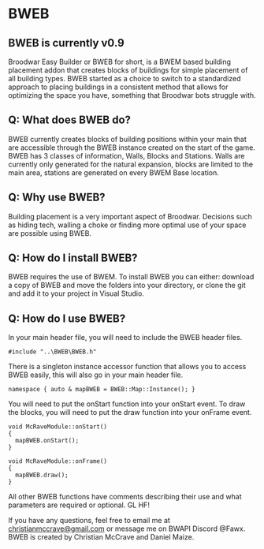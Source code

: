 # BWEB
## BWEB is currently v0.9
Broodwar Easy Builder or BWEB for short, is a BWEM based building placement addon that creates blocks of buildings for simple placement of all building types. BWEB started as a choice to switch to a standardized approach to placing buildings in a consistent method that allows for optimizing the space you have, something that Broodwar bots struggle with.

## Q: What does BWEB do?
BWEB currently creates blocks of building positions within your main that are accessible through the BWEB instance created on the start of the game. BWEB has 3 classes of information, Walls, Blocks and Stations. Walls are currently only generated for the natural expansion, blocks are limited to the main area, stations are generated on every BWEM Base location.

## Q: Why use BWEB?
Building placement is a very important aspect of Broodwar. Decisions such as hiding tech, walling a choke or finding more optimal use of your space are possible using BWEB.

## Q: How do I install BWEB?
BWEB requires the use of BWEM. To install BWEB you can either: download a copy of BWEB and move the folders into your directory, or clone the git and add it to your project in Visual Studio.

## Q: How do I use BWEB?

In your main header file, you will need to include the BWEB header files.

```
#include "..\BWEB\BWEB.h"
```

There is a singleton instance accessor function that allows you to access BWEB easily, this will also go in your main header file.

```
namespace { auto & mapBWEB = BWEB::Map::Instance(); }

```

You will need to put the onStart function into your onStart event. To draw the blocks, you will need to put the draw function into your onFrame event.

``` 
void McRaveModule::onStart()
{
  mapBWEB.onStart();
}

void McRaveModule::onFrame()
{
  mapBWEB.draw();
}
```
All other BWEB functions have comments describing their use and what parameters are required or optional. GL HF!

If you have any questions, feel free to email me at christianmccrave@gmail.com or message me on BWAPI Discord @Fawx.
BWEB is created by Christian McCrave and Daniel Maize. 
